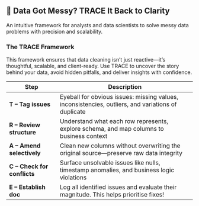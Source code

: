 ## 🚦 Data Got Messy? TRACE It Back to Clarity

An intuitive framework for analysts and data scientists to solve messy data problems with precision and scalability.

### The TRACE Framework
This framework ensures that data cleaning isn’t just reactive—it’s thoughtful, scalable, and client-ready. Use TRACE to uncover the story behind your data, avoid hidden pitfalls, and deliver insights with confidence.

| Step | Description |
|------|-------------|
| **T – Tag issues** | Eyeball for obvious issues: missing values, inconsistencies, outliers, and variations of duplicate|
| **R – Review structure** | Understand what each row represents, explore schema, and map columns to business context |
| **A – Amend selectively** | Clean new columns without overwriting the original source—preserve raw data integrity |
| **C – Check for conflicts** | Surface unsolvable issues like nulls, timestamp anomalies, and business logic violations |
| **E – Establish doc** | Log all identified issues and evaluate their magnitude. This helps prioritise fixes!|


